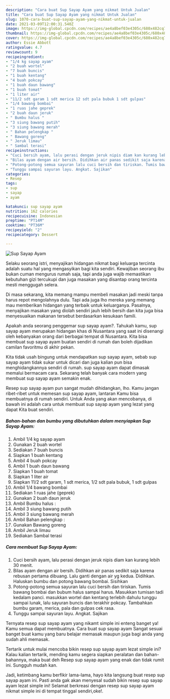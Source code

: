 ```yaml
---
description: "Cara buat Sup Sayap Ayam yang nikmat Untuk Jualan"
title: "Cara buat Sup Sayap Ayam yang nikmat Untuk Jualan"
slug: 1070-cara-buat-sup-sayap-ayam-yang-nikmat-untuk-jualan
date: 2021-03-09T12:00:31.540Z
image: https://img-global.cpcdn.com/recipes/ae4a8bef03e4305c/680x482cq70/sup-sayap-ayam-foto-resep-utama.jpg
thumbnail: https://img-global.cpcdn.com/recipes/ae4a8bef03e4305c/680x482cq70/sup-sayap-ayam-foto-resep-utama.jpg
cover: https://img-global.cpcdn.com/recipes/ae4a8bef03e4305c/680x482cq70/sup-sayap-ayam-foto-resep-utama.jpg
author: Essie Abbott
ratingvalue: 4.7
reviewcount: 9
recipeingredient:
- "1/4 kg sayap ayam"
- "2 buah wortel"
- "7 buah buncis"
- "1 buah kentang"
- "4 buah pokcay"
- "1 buah daun bawang"
- "1 buah tomat"
- "1 liter air"
- "11/2 sdt garam 1 sdt merica 12 sdt pala bubuk 1 sdt gulpas"
- "1/4 bawang bombai"
- "1 ruas jahe geprek"
- "2 buah daun jeruk"
- " Bumbu halus "
- "3 siung bawang putih"
- "3 siung bawang merah"
- " Bahan pelengkap "
- " Bawang goreng"
- " Jeruk limau"
- " Sambal terasi"
recipeinstructions:
- "Cuci bersih ayam, lalu perasi dengan jeruk nipis diam kan kurang lebih 30 menit."
- "Bilas ayam dengan air bersih. Didihkan air panas sedikit saja karena rebusan pertama dibuang. Lalu ganti dengan air yg kedua. Didihkan. Haluskan bumbu dan potong bawang bombai. Sisihkan"
- "Potong-potong semua sayuran lalu cuci bersih dan tiriskan. Tumis bawang bombai dan bubum halus sampai harus. Masukkan tumisan tadi kedalam panci. masukkan wortel dan kentang terlebih dahulu tunggu sampai lunak, lalu sayuran buncis dan terakhir pokcay. Tambahkan bumbu garam, merica, pala dan gulpas cek rasa."
- "Tunggu sampai sayuran layu. Angkat. Sajikan"
categories:
- Resep
tags:
- sup
- sayap
- ayam

katakunci: sup sayap ayam 
nutrition: 162 calories
recipecuisine: Indonesian
preptime: "PT14M"
cooktime: "PT36M"
recipeyield: "2"
recipecategory: Dessert

---
```



![Sup Sayap Ayam](https://img-global.cpcdn.com/recipes/ae4a8bef03e4305c/680x482cq70/sup-sayap-ayam-foto-resep-utama.jpg)

Selaku seorang istri, menyajikan hidangan nikmat bagi keluarga tercinta adalah suatu hal yang mengasyikan bagi kita sendiri. Kewajiban seorang ibu bukan cuman mengurus rumah saja, tapi anda juga wajib memastikan kebutuhan gizi tercukupi dan juga masakan yang disantap orang tercinta mesti menggugah selera.

Di masa  sekarang, kita memang mampu membeli masakan jadi meski tanpa harus repot mengolahnya dulu. Tapi ada juga lho mereka yang memang mau memberikan hidangan yang terbaik untuk keluarganya. Pasalnya, menyajikan masakan yang diolah sendiri jauh lebih bersih dan kita juga bisa menyesuaikan makanan tersebut berdasarkan kesukaan famili. 



Apakah anda seorang penggemar sup sayap ayam?. Tahukah kamu, sup sayap ayam merupakan hidangan khas di Nusantara yang saat ini disenangi oleh kebanyakan orang dari berbagai tempat di Nusantara. Kita bisa membuat sup sayap ayam buatan sendiri di rumah dan boleh dijadikan camilan favoritmu di akhir pekan.

Kita tidak usah bingung untuk mendapatkan sup sayap ayam, sebab sup sayap ayam tidak sukar untuk dicari dan juga kalian pun bisa menghidangkannya sendiri di rumah. sup sayap ayam dapat dimasak memalui bermacam cara. Sekarang telah banyak cara modern yang membuat sup sayap ayam semakin enak.

Resep sup sayap ayam pun sangat mudah dihidangkan, lho. Kamu jangan ribet-ribet untuk memesan sup sayap ayam, lantaran Kamu bisa membuatnya di rumah sendiri. Untuk Anda yang akan mencobanya, di bawah ini adalah cara untuk membuat sup sayap ayam yang lezat yang dapat Kita buat sendiri.

<!--inarticleads1-->

##### Bahan-bahan dan bumbu yang dibutuhkan dalam menyiapkan Sup Sayap Ayam:

1. Ambil 1/4 kg sayap ayam
1. Gunakan 2 buah wortel
1. Sediakan 7 buah buncis
1. Siapkan 1 buah kentang
1. Ambil 4 buah pokcay
1. Ambil 1 buah daun bawang
1. Siapkan 1 buah tomat
1. Siapkan 1 liter air
1. Siapkan 11/2 sdt garam, 1 sdt merica, 1/2 sdt pala bubuk, 1 sdt gulpas
1. Ambil 1/4 bawang bombai
1. Sediakan 1 ruas jahe (geprek)
1. Gunakan 2 buah daun jeruk
1. Ambil  Bumbu halus :
1. Ambil 3 siung bawang putih
1. Ambil 3 siung bawang merah
1. Ambil  Bahan pelengkap :
1. Gunakan  Bawang goreng
1. Ambil  Jeruk limau
1. Sediakan  Sambal terasi




<!--inarticleads2-->

##### Cara membuat Sup Sayap Ayam:

1. Cuci bersih ayam, lalu perasi dengan jeruk nipis diam kan kurang lebih 30 menit.
1. Bilas ayam dengan air bersih. Didihkan air panas sedikit saja karena rebusan pertama dibuang. Lalu ganti dengan air yg kedua. Didihkan. Haluskan bumbu dan potong bawang bombai. Sisihkan
1. Potong-potong semua sayuran lalu cuci bersih dan tiriskan. Tumis bawang bombai dan bubum halus sampai harus. Masukkan tumisan tadi kedalam panci. masukkan wortel dan kentang terlebih dahulu tunggu sampai lunak, lalu sayuran buncis dan terakhir pokcay. Tambahkan bumbu garam, merica, pala dan gulpas cek rasa.
1. Tunggu sampai sayuran layu. Angkat. Sajikan




Ternyata resep sup sayap ayam yang nikamt simple ini enteng banget ya! Kamu semua dapat membuatnya. Cara buat sup sayap ayam Sangat sesuai banget buat kamu yang baru belajar memasak maupun juga bagi anda yang sudah ahli memasak.

Tertarik untuk mulai mencoba bikin resep sup sayap ayam lezat simple ini? Kalau kalian tertarik, mending kamu segera siapkan peralatan dan bahan-bahannya, maka buat deh Resep sup sayap ayam yang enak dan tidak rumit ini. Sungguh mudah kan. 

Jadi, ketimbang kamu berfikir lama-lama, hayo kita langsung buat resep sup sayap ayam ini. Pasti anda gak akan menyesal sudah bikin resep sup sayap ayam lezat simple ini! Selamat berkreasi dengan resep sup sayap ayam nikmat simple ini di tempat tinggal sendiri,oke!.


